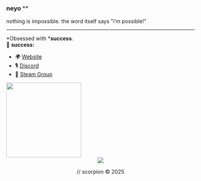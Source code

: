 ### neyo ^^

nothing is impossible. the word itself says "i’m possible!"

---

*Obsessed with ***success**.  
🔗 **success:**  
- 🌍 [Website](https://tugaarmy.pt)  
- 🎙️ [Discord](https://discord.gg/tugaarmy)  
- 📌 [Steam Group](https://steamcommunity.com/groups/tugaarmycm)  

<div align="left">
  <img height="200" src="https://images-ext-1.discordapp.net/external/aeomaD_3Ox49KCIBDZ4UP9D0xEjnNsW0cEnBNvLDq-s/https/aniyuki.com/wp-content/uploads/2022/01/aniyuki-black-and-white-anime-5.gif?width=400&height=222" />
</div>

<div align="center">
  <img src="https://profile-counter.glitch.me/httpscorpion/count.svg?" />
</div>

<p align="center">// scorpion © 2025</p>


<!--
**httpscorpion/httpscorpion** is a ✨ _special_ ✨ repository because its `README.md` (this file) appears on your GitHub profile.

Here are some ideas to get you started:

- 🔭 I’m currently working on ...
- 🌱 I’m currently learning ...
- 👯 I’m looking to collaborate on ...
- 🤔 I’m looking for help with ...
- 💬 Ask me about ...
- 📫 How to reach me: ...
- 😄 Pronouns: ...
- ⚡ Fun fact: ...
-->
